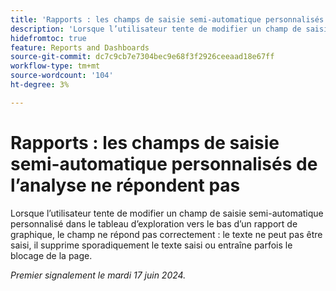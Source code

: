```yaml
---
title: 'Rapports : les champs de saisie semi-automatique personnalisés de l’analyse ne répondent pas'
description: 'Lorsque l’utilisateur tente de modifier un champ de saisie semi-automatique personnalisé dans le tableau d’exploration vers le bas d’un rapport de graphique, le champ ne répond pas correctement : le texte ne peut pas être saisi, il supprime sporadiquement le texte saisi ou entraîne parfois le blocage de la page.'
hidefromtoc: true
feature: Reports and Dashboards
source-git-commit: dc7c9cb7e7304bec9e68f3f2926ceeaad18e67ff
workflow-type: tm+mt
source-wordcount: '104'
ht-degree: 3%

---
```


# Rapports : les champs de saisie semi-automatique personnalisés de l’analyse ne répondent pas

Lorsque l’utilisateur tente de modifier un champ de saisie semi-automatique personnalisé dans le tableau d’exploration vers le bas d’un rapport de graphique, le champ ne répond pas correctement : le texte ne peut pas être saisi, il supprime sporadiquement le texte saisi ou entraîne parfois le blocage de la page.

_Premier signalement le mardi 17 juin 2024._
